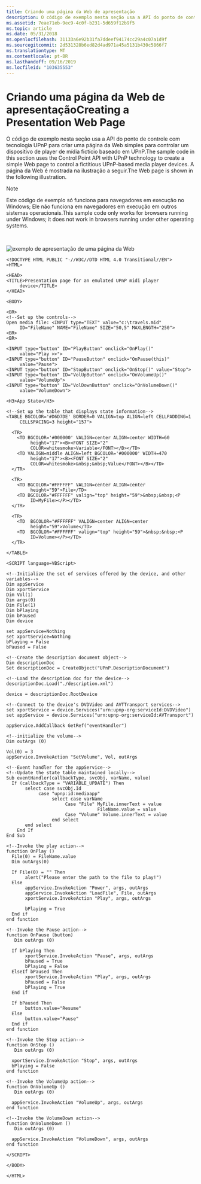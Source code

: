 ```yaml
---
title: Criando uma página da Web de apresentação
description: O código de exemplo nesta seção usa a API do ponto de controle com tecnologia UPnP para criar uma página da Web simples para controlar um dispositivo de player de mídia fictício baseado em UPnP. A página da Web é mostrada na ilustração a seguir.
ms.assetid: 7eae71eb-9ec9-4c0f-b231-5d659f12b9f5
ms.topic: article
ms.date: 05/31/2018
ms.openlocfilehash: 31133a6e92b31fa7ddeef94174cc29a4c07a1d9f
ms.sourcegitcommit: 2d531328b6ed82d4ad971a45a5131b430c5866f7
ms.translationtype: MT
ms.contentlocale: pt-BR
ms.lasthandoff: 09/16/2019
ms.locfileid: "103635553"
---
```

# <a name="creating-a-presentation-web-page"></a><span data-ttu-id="010ba-104">Criando uma página da Web de apresentação</span><span class="sxs-lookup"><span data-stu-id="010ba-104">Creating a Presentation Web Page</span></span>

<span data-ttu-id="010ba-105">O código de exemplo nesta seção usa a API do ponto de controle com tecnologia UPnP para criar uma página da Web simples para controlar um dispositivo de player de mídia fictício baseado em UPnP.</span><span class="sxs-lookup"><span data-stu-id="010ba-105">The sample code in this section uses the Control Point API with UPnP technology to create a simple Web page to control a fictitious UPnP-based media player devices.</span></span> <span data-ttu-id="010ba-106">A página da Web é mostrada na ilustração a seguir.</span><span class="sxs-lookup"><span data-stu-id="010ba-106">The Web page is shown in the following illustration.</span></span>

> [!Note]  
> <span data-ttu-id="010ba-107">Este código de exemplo só funciona para navegadores em execução no Windows; Ele não funciona em navegadores em execução em outros sistemas operacionais.</span><span class="sxs-lookup"><span data-stu-id="010ba-107">This sample code only works for browsers running under Windows; it does not work in browsers running under other operating systems.</span></span>

 

![exemplo de apresentação de uma página da Web](images/new-samp-media-player.png)

``` syntax
<!DOCTYPE HTML PUBLIC "-//W3C//DTD HTML 4.0 Transitional//EN">
<HTML>

<HEAD>
<TITLE>Presentation page for an emulated UPnP midi player 
     device</TITLE>
</HEAD>

<BODY>

<BR>
<!--Set up the controls-->
Open media file: <INPUT type="TEXT" value="c:\travels.mid" 
     ID="FileName" NAME="FileName" SIZE="50,5" MAXLENGTH="250">
<BR>
<BR>

<INPUT type="button" ID="PlayButton" onclick="OnPlay()" 
     value="Play >>">
<INPUT type="button" ID="PauseButton" onclick="OnPause(this)" 
     value="Pause">
<INPUT type="button" ID="StopButton" onclick="OnStop()" value="Stop">
<INPUT type="button" ID="VolUpButton" onclick="OnVolumeUp()" 
     value="VolumeUp">
<INPUT type="button" ID="VolDownButton" onclick="OnVolumeDown()" 
     value="VolumeDown">

<H3>App State</H3>

<!--Set up the table that displays state information-->
<TABLE BGCOLOR='#D6D7DE' BORDER=0 VALIGN=top ALIGN=left CELLPADDING=1 
     CELLSPACING=3 height="157">

  <TR>
    <TD BGCOLOR='#000000' VALIGN=center ALIGN=center WIDTH=60 
         height="17"><B><FONT SIZE="2" 
         COLOR=whitesmoke>Variable</FONT></B></TD>
    <TD VALIGN=middle ALIGN=left BGCOLOR='#000000' WIDTH=470 
         height="17"><B><FONT SIZE="2" 
         COLOR=whitesmoke>&nbsp;&nbsp;Value</FONT></B></TD>
  </TR>

  <TR>
    <TD BGCOLOR="#FFFFFF" VALIGN=center ALIGN=center 
         height="59">File</TD>
    <TD BGCOLOR="#FFFFFF" valign="top" height="59">&nbsp;&nbsp;<P 
         ID=MyFile></P></TD>
  </TR>

  <TR>
    <TD  BGCOLOR="#FFFFFF" VALIGN=center ALIGN=center 
         height="59">Volume</TD>
    <TD  BGCOLOR="#FFFFFF" valign="top" height="59">&nbsp;&nbsp;<P 
         ID=Volume></P></TD>
  </TR>

</TABLE>

<SCRIPT language=VBScript>

<!--Initialize the set of services offered by the device, and other variables-->
Dim appService
Dim xportService
Dim Vol(1)
Dim args(0)
Dim File(1)
Dim bPlaying
Dim bPaused
Dim device

set appService=Nothing
set xportService=Nothing
bPlaying = False
bPaused = False

<!--Create the description document object-->
Dim descriptionDoc
Set descriptionDoc = CreateObject("UPnP.DescriptionDocument")

<!--Load the description doc for the device-->
descriptionDoc.Load("./description.xml")

device = descriptionDoc.RootDevice

<!--Connect to the device's DVDVideo and AVTTransport services-->
set xportService = device.Services("urn:upnp-org:serviceId:DVDVideo")
set appService = device.Services("urn:upnp-org:serviceId:AVTransport")

appService.AddCallback GetRef("eventHandler")

<!--initialize the volume-->
Dim outArgs (0)

Vol(0) = 3
appService.InvokeAction "SetVolume", Vol, outArgs

<!--Event handler for the appService-->
<!--Update the state table maintained locally-->
Sub eventHandler(callbackType, svcObj, varName, value)
  If (callbackType = "VARIABLE_UPDATE") Then
       select case svcObj.Id
            case "upnp:id:mediaapp"
                 select case varName
                      Case "File" MyFile.innerText = value
                                  FileName.value = value
                      Case "Volume" Volume.innerText = value
                 end select
       end select
    End If
End Sub

<!--Invoke the play action-->
function OnPlay ()
  File(0) = FileName.value
  Dim outArgs(0)

  If File(0) = "" Then
       alert("Please enter the path to the file to play!")
  Else
       appService.InvokeAction "Power", args, outArgs
       appService.InvokeAction "LoadFile", File, outArgs
       xportService.InvokeAction "Play", args, outArgs

       bPlaying = True
  End if
end function

<!--Invoke the Pause action-->
function OnPause (button)
   Dim outArgs (0)

  If bPlaying Then
       xportService.InvokeAction "Pause", args, outArgs
       bPaused = True
       bPlaying = False
  ElseIf bPaused Then
       xportService.InvokeAction "Play", args, outArgs
       bPaused = False
       bPlaying = True
  End if

  If bPaused Then
       button.value="Resume"
  Else
       button.value="Pause"
  End if
end function

<!--Invoke the Stop action-->
function OnStop ()
   Dim outArgs (0)

  xportService.InvokeAction "Stop", args, outArgs
  bPlaying = False
end function

<!--Invoke the VolumeUp action-->
function OnVolumeUp ()
   Dim outArgs (0)

  appService.InvokeAction "VolumeUp", args, outArgs
end function

<!--Invoke the VolumeDown action-->
function OnVolumeDown ()
   Dim outArgs (0)

  appService.InvokeAction "VolumeDown", args, outArgs
end function

</SCRIPT>

</BODY>

</HTML>
```

 

 





